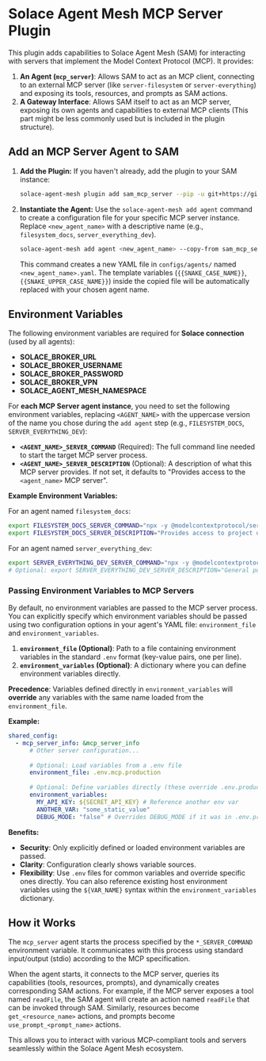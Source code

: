 # Solace Agent Mesh MCP Server Plugin

This plugin adds capabilities to Solace Agent Mesh (SAM) for interacting with servers that implement the Model Context Protocol (MCP). It provides:

1.  **An Agent (`mcp_server`)**: Allows SAM to act as an MCP client, connecting to an external MCP server (like `server-filesystem` or `server-everything`) and exposing its tools, resources, and prompts as SAM actions.
2.  **A Gateway Interface**: Allows SAM itself to act as an MCP server, exposing its own agents and capabilities to external MCP clients (This part might be less commonly used but is included in the plugin structure).

## Add an MCP Server Agent to SAM

1.  **Add the Plugin:**
    If you haven't already, add the plugin to your SAM instance:
    ```sh
    solace-agent-mesh plugin add sam_mcp_server --pip -u git+https://github.com/SolaceLabs/solace-agent-mesh-core-plugins#subdirectory=sam-mcp-server
    ```

2.  **Instantiate the Agent:**
    Use the `solace-agent-mesh add agent` command to create a configuration file for your specific MCP server instance. Replace `<new_agent_name>` with a descriptive name (e.g., `filesystem_docs`, `server_everything_dev`).
    ```sh
    solace-agent-mesh add agent <new_agent_name> --copy-from sam_mcp_server:mcp_server
    ```
    This command creates a new YAML file in `configs/agents/` named `<new_agent_name>.yaml`. The template variables (`{{SNAKE_CASE_NAME}}`, `{{SNAKE_UPPER_CASE_NAME}}`) inside the copied file will be automatically replaced with your chosen agent name.

## Environment Variables

The following environment variables are required for **Solace connection** (used by all agents):
- **SOLACE_BROKER_URL**
- **SOLACE_BROKER_USERNAME**
- **SOLACE_BROKER_PASSWORD**
- **SOLACE_BROKER_VPN**
- **SOLACE_AGENT_MESH_NAMESPACE**

For **each MCP Server agent instance**, you need to set the following environment variables, replacing `<AGENT_NAME>` with the uppercase version of the name you chose during the `add agent` step (e.g., `FILESYSTEM_DOCS`, `SERVER_EVERYTHING_DEV`):

- **`<AGENT_NAME>_SERVER_COMMAND`** (Required): The full command line needed to start the target MCP server process.
- **`<AGENT_NAME>_SERVER_DESCRIPTION`** (Optional): A description of what this MCP server provides. If not set, it defaults to "Provides access to the `<agent_name>` MCP server".

**Example Environment Variables:**

For an agent named `filesystem_docs`:
```bash
export FILESYSTEM_DOCS_SERVER_COMMAND="npx -y @modelcontextprotocol/server-filesystem /path/to/your/documents"
export FILESYSTEM_DOCS_SERVER_DESCRIPTION="Provides access to project documentation via MCP."
```

For an agent named `server_everything_dev`:
```bash
export SERVER_EVERYTHING_DEV_SERVER_COMMAND="npx -y @modelcontextprotocol/server-everything"
# Optional: export SERVER_EVERYTHING_DEV_SERVER_DESCRIPTION="General purpose MCP server for development."
```

### Passing Environment Variables to MCP Servers

By default, no environment variables are passed to the MCP server process. You can explicitly specify which environment variables should be passed using two configuration options in your agent's YAML file: `environment_file` and `environment_variables`.

1.  **`environment_file` (Optional)**: Path to a file containing environment variables in the standard `.env` format (key-value pairs, one per line).
2.  **`environment_variables` (Optional)**: A dictionary where you can define environment variables directly.

**Precedence**: Variables defined directly in `environment_variables` will **override** any variables with the same name loaded from the `environment_file`.

**Example:**

```yaml
shared_config:
  - mcp_server_info: &mcp_server_info
      # Other server configuration...
      
      # Optional: Load variables from a .env file
      environment_file: .env.mcp.production
      
      # Optional: Define variables directly (these override .env.production)
      environment_variables:
        MY_API_KEY: ${SECRET_API_KEY} # Reference another env var
        ANOTHER_VAR: "some_static_value"
        DEBUG_MODE: "false" # Overrides DEBUG_MODE if it was in .env.production
```

**Benefits:**
- **Security**: Only explicitly defined or loaded environment variables are passed.
- **Clarity**: Configuration clearly shows variable sources.
- **Flexibility**: Use `.env` files for common variables and override specific ones directly. You can also reference existing host environment variables using the `${VAR_NAME}` syntax within the `environment_variables` dictionary.

## How it Works

The `mcp_server` agent starts the process specified by the `*_SERVER_COMMAND` environment variable. It communicates with this process using standard input/output (stdio) according to the MCP specification.

When the agent starts, it connects to the MCP server, queries its capabilities (tools, resources, prompts), and dynamically creates corresponding SAM actions. For example, if the MCP server exposes a tool named `readFile`, the SAM agent will create an action named `readFile` that can be invoked through SAM. Similarly, resources become `get_<resource_name>` actions, and prompts become `use_prompt_<prompt_name>` actions.

This allows you to interact with various MCP-compliant tools and servers seamlessly within the Solace Agent Mesh ecosystem.
